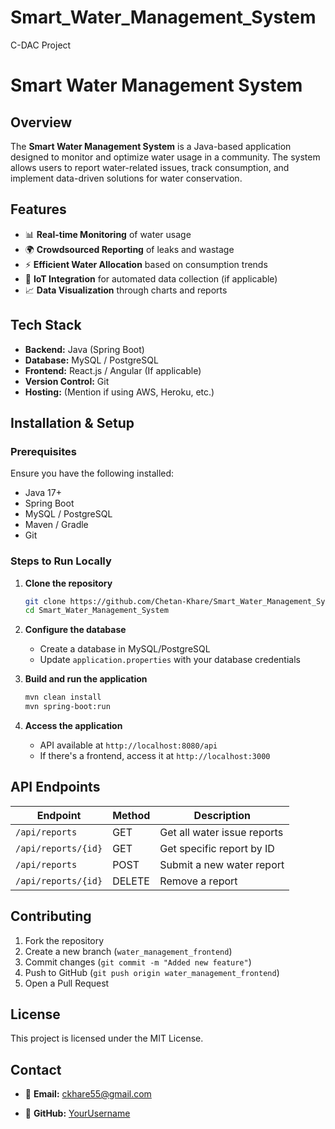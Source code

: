 # Smart_Water_Management_System
C-DAC Project
# **Smart Water Management System**

## **Overview**
The **Smart Water Management System** is a Java-based application designed to monitor and optimize water usage in a community. The system allows users to report water-related issues, track consumption, and implement data-driven solutions for water conservation.

## **Features**
- 📊 **Real-time Monitoring** of water usage  
- 🌍 **Crowdsourced Reporting** of leaks and wastage  
- ⚡ **Efficient Water Allocation** based on consumption trends  
- 📡 **IoT Integration** for automated data collection (if applicable)  
- 📈 **Data Visualization** through charts and reports  

## **Tech Stack**
- **Backend:** Java (Spring Boot)  
- **Database:** MySQL / PostgreSQL  
- **Frontend:** React.js / Angular (If applicable)  
- **Version Control:** Git  
- **Hosting:** (Mention if using AWS, Heroku, etc.)  

## **Installation & Setup**
### Prerequisites
Ensure you have the following installed:
- Java 17+  
- Spring Boot  
- MySQL / PostgreSQL  
- Maven / Gradle  
- Git  

### Steps to Run Locally
1. **Clone the repository**  
   ```bash
   git clone https://github.com/Chetan-Khare/Smart_Water_Management_System.git
   cd Smart_Water_Management_System
   ```

2. **Configure the database**  
   - Create a database in MySQL/PostgreSQL  
   - Update `application.properties` with your database credentials  

3. **Build and run the application**  
   ```bash
   mvn clean install
   mvn spring-boot:run
   ```

4. **Access the application**  
   - API available at `http://localhost:8080/api`  
   - If there's a frontend, access it at `http://localhost:3000`

## **API Endpoints**
| Endpoint                 | Method | Description                  |
|--------------------------|--------|------------------------------|
| `/api/reports`           | GET    | Get all water issue reports |
| `/api/reports/{id}`      | GET    | Get specific report by ID   |
| `/api/reports`           | POST   | Submit a new water report   |
| `/api/reports/{id}`      | DELETE | Remove a report             |

## **Contributing**
1. Fork the repository  
2. Create a new branch (`water_management_frontend`)  
3. Commit changes (`git commit -m "Added new feature"`)  
4. Push to GitHub (`git push origin water_management_frontend`)  
5. Open a Pull Request  

## **License**
This project is licensed under the MIT License.

## **Contact**
- 📧 **Email:** ckhare55@gmail.com  

- 🐙 **GitHub:** [YourUsername](https://github.com/Chetan-Khare)  

